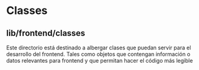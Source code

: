 # Classes
## lib/frontend/classes

Este directorio está destinado a albergar clases que puedan servir para el desarrollo del frontend. Tales como objetos que contengan información o datos relevantes para frontend y que permitan hacer el código más legible